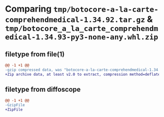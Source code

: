 # Comparing `tmp/botocore-a-la-carte-comprehendmedical-1.34.92.tar.gz` & `tmp/botocore_a_la_carte_comprehendmedical-1.34.93-py3-none-any.whl.zip`

## filetype from file(1)

```diff
@@ -1 +1 @@
-gzip compressed data, was "botocore-a-la-carte-comprehendmedical-1.34.92.tar", last modified: Fri Apr 26 01:01:22 2024, max compression
+Zip archive data, at least v2.0 to extract, compression method=deflate
```

## filetype from diffoscope

```diff
@@ -1 +1 @@
-GzipFile
+ZipFile
```

